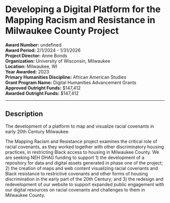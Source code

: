 
# Developing a Digital Platform for the Mapping Racism and Resistance in Milwaukee County Project

**Award Number:** undefined  
**Award Period:** 2/1/2024 - 1/31/2026  
**Project Director:** Anne  Bonds  
**Organization:** University of Wisconsin, Milwaukee  
**Location:** Milwaukee, WI  
**Year Awarded:** 2023  
**Primary Humanities Discipline:** African American Studies  
**Grant Program Name:** Digital Humanities Advancement Grants  
**Approved Outright Funds:** $147,412  
**Awarded Outright Funds:** $147,412  

---

## Description

<p>The development of a platform to map and visualize racial covenants in early 20th Century Milwaukee.</p>
<p>The Mapping Racism and Resistance project examines the critical role of racial covenants, as they worked together with other discriminatory housing practices, in restricting Black access to housing in Milwaukee County. We are seeking NEH DHAG funding to support 1) the development of a repository for data and digital assets generated in phase one of the project; 2) the creation of maps and web content visualizing racial covenants and Black resistance to restrictive covenants and other forms of housing discrimination in the early part of the 20th Century; and 3) the redesign and redevelopment of our website to support expanded public engagement with our digital resources on racial covenants and challenges to them in Milwaukee County.</p>
